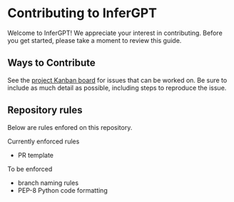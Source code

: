 # Contributing to InferGPT

Welcome to InferGPT! We appreciate your interest in contributing. Before you get started, please take a moment to review this guide.

## Ways to Contribute

See the [project Kanban board](https://github.com/users/WaitThatShouldntWork/projects/1) for issues that can be worked on. Be sure to include as much detail as possible, including steps to reproduce the issue.

## Repository rules
Below are rules enfored on this repository.

Currently enforced rules
- PR template

To be enforced
- branch naming rules
- PEP-8 Python code formatting
